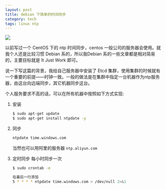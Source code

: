 ```yaml
---
layout: post
title: debian 下简单的时间同步
category: tech
tags: linux ntp
---
```

![](https://cdn.kelu.org/blog/tags/linux.jpg)

以前写过一个 CentOS 下的 ntp 时间同步，centos 一般公司的服务器会使用。就我个人还是比较习惯 Debian 系的，所以我Debian 系的一些文章都是相对简易的，主要目标就是 It Just Work 即可。

说一下写这篇的背景，我给自己服务器中安装了 Etcd 集群，使用集群的时候就有一个重要的前提——时钟一致。一般的做法是在集群中指定一台机器作为ntp服务器，由这台向远端同步，其它机器同步这台。

个人服务要求不高的话，可以在所有机器中按照如下方式实现:

1. 安装
    ```bash
    $ sudo apt-get update
    $ sudo apt-get install ntpdate -y
    ```
2. 同步

    ```bash
    ntpdate time.windows.com
    ```
    
    当然也可以用阿里的服务器 `ntp.aliyun.com`
    
3. 定时同步
    每小时同步一次

    ```bash
    $ sudo crontab -e

    在最后一行添加
    5 * * * * ntpdate time.windows.com > /dev/null 2>&1
    ```    
